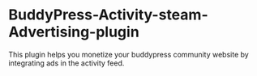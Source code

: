 # BuddyPress-Activity-steam-Advertising-plugin
This plugin helps you monetize your buddypress community website by integrating ads in the activity feed.
